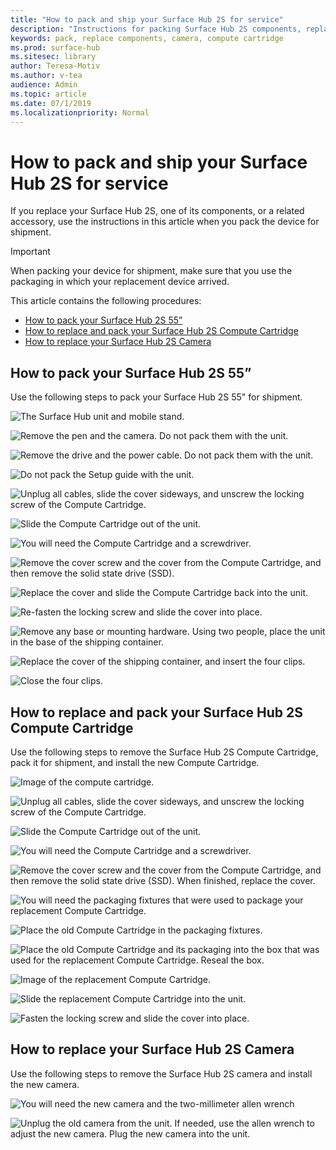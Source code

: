 ```yaml
---
title: "How to pack and ship your Surface Hub 2S for service"
description: "Instructions for packing Surface Hub 2S components, replacing the Compute cartridge, and replacing the camera"
keywords: pack, replace components, camera, compute cartridge
ms.prod: surface-hub
ms.sitesec: library
author: Teresa-Motiv
ms.author: v-tea
audience: Admin
ms.topic: article
ms.date: 07/1/2019
ms.localizationpriority: Normal
---
```


# How to pack and ship your Surface Hub 2S for service

If you replace your Surface Hub 2S, one of its components, or a related accessory, use the instructions in this article when you pack the device for shipment. 

>[!IMPORTANT]  
>When packing your device for shipment, make sure that you use the packaging in which your replacement device arrived.  

This article contains the following procedures:

- [How to pack your Surface Hub 2S 55”](#how-to-pack-your-surface-hub-2s-55)  
- [How to replace and pack your Surface Hub 2S Compute Cartridge](#how-to-replace-and-pack-your-surface-hub-2s-compute-cartridge)  
- [How to replace your Surface Hub 2S Camera](#how-to-replace-your-surface-hub-2s-camera)  

## How to pack your Surface Hub 2S 55”

Use the following steps to pack your Surface Hub 2S 55" for shipment.

![The Surface Hub unit and mobile stand.](images/surface-hub-2s-repack-1.png)

![Remove the pen and the camera. Do not pack them with the unit.](images/surface-hub-2s-repack-2.png)

![Remove the drive and the power cable. Do not pack them with the unit.](images/surface-hub-2s-repack-3.png)

![Do not pack the Setup guide with the unit.](images/surface-hub-2s-repack-4.png)

![Unplug all cables, slide the cover sideways, and unscrew the locking screw of the Compute Cartridge.](images/surface-hub-2s-repack-5.png)

![Slide the Compute Cartridge out of the unit.](images/surface-hub-2s-repack-6.png)

![You will need the Compute Cartridge and a screwdriver.](images/surface-hub-2s-repack-7.png)

![Remove the cover screw and the cover from the Compute Cartridge, and then remove the solid state drive (SSD).](images/surface-hub-2s-repack-8.png)

![Replace the cover and slide the Compute Cartridge back into the unit.](images/surface-hub-2s-repack-9.png)

![Re-fasten the locking screw and slide the cover into place.](images/surface-hub-2s-repack-10.png)

![Remove any base or mounting hardware. Using two people, place the unit in the base of the shipping container.](images/surface-hub-2s-repack-11.png)

![Replace the cover of the shipping container, and insert the four clips.](images/surface-hub-2s-repack-12.png)

![Close the four clips.](images/surface-hub-2s-repack-13.png)

## How to replace and pack your Surface Hub 2S Compute Cartridge

Use the following steps to remove the Surface Hub 2S Compute Cartridge, pack it for shipment, and install the new Compute Cartridge.

![Image of the compute cartridge.](images/surface-hub-2s-replace-cartridge-1.png)

![Unplug all cables, slide the cover sideways, and unscrew the locking screw of the Compute Cartridge.](images/surface-hub-2s-replace-cartridge-2.png)

![Slide the Compute Cartridge out of the unit.](images/surface-hub-2s-replace-cartridge-3.png)

![You will need the Compute Cartridge and a screwdriver.](images/surface-hub-2s-replace-cartridge-4.png)

![Remove the cover screw and the cover from the Compute Cartridge, and then remove the solid state drive (SSD). When finished, replace the cover.](images/surface-hub-2s-repack-8.png)

![You will need the packaging fixtures that were used to package your replacement Compute Cartridge.](images/surface-hub-2s-replace-cartridge-6.png)

![Place the old Compute Cartridge in the packaging fixtures.](images/surface-hub-2s-replace-cartridge-7.png)

![Place the old Compute Cartridge and its packaging into the box that was used for the replacement Compute Cartridge. Reseal the box.](images/surface-hub-2s-replace-cartridge-8.png)

![Image of the replacement Compute Cartridge.](images/surface-hub-2s-replace-cartridge-1.png)

![Slide the replacement Compute Cartridge into the unit.](images/surface-hub-2s-replace-cartridge-9.png)

![Fasten the locking screw and slide the cover into place.](images/surface-hub-2s-replace-cartridge-10.png)

## How to replace your Surface Hub 2S Camera

Use the following steps to remove the Surface Hub 2S camera and install the new camera.

![You will need the new camera and the two-millimeter allen wrench](images/surface-hub-2s-replace-camera-1.png)

![Unplug the old camera from the unit. If needed, use the allen wrench to adjust the new camera. Plug the new camera into the unit.](images/surface-hub-2s-replace-camera-2.png)
